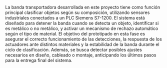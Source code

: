 La banda transportadora desarrollada en este proyecto tiene como función principal clasificar objetos según su composición, utilizando sensores industriales conectados a un PLC Siemens S7-1200. El sistema está diseñado para detener la banda cuando se detecta un objeto, identificar si es metálico o no metálico, y activar un mecanismo de rechazo automático según el tipo de material.
El objetivo del prototipado en esta fase es asegurar el correcto funcionamiento de las detecciones, la respuesta de los actuadores ante distintos materiales y la estabilidad de la banda durante el ciclo de clasificación. Además, se busca detectar posibles ajustes necesarios en diseño, cableado o montaje, anticipando los últimos pasos para la entrega final del sistema.
